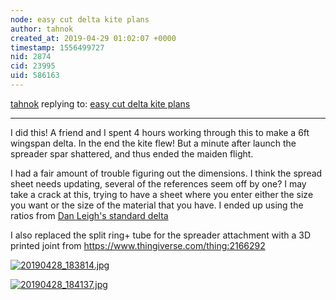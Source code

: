 ```yaml
---
node: easy cut delta kite plans
author: tahnok
created_at: 2019-04-29 01:02:07 +0000
timestamp: 1556499727
nid: 2874
cid: 23995
uid: 586163
---
```




[tahnok](../profile/tahnok) replying to: [easy cut delta kite plans](../notes/mathew/7-19-2012/easy-cut-delta-kite-plans)

----
I did this! A friend and I spent 4 hours working through this to make a 6ft wingspan delta. In the end the kite flew! But a minute after launch the spreader spar shattered, and thus ended the maiden flight.

I had a fair amount of trouble figuring out the dimensions. I think the spread sheet needs updating, several of the references seem off by one? I may take a crack at this, trying to have a sheet where you enter either the size you want or the size of the material that you have. I ended up using the ratios from [Dan Leigh's standard delta](http://www.deltakites.com/plan.html)

I also replaced the split ring+ tube for the spreader attachment with a 3D printed joint from https://www.thingiverse.com/thing:2166292


[![20190428_183814.jpg](/i/31721)](/i/31721?s=o)


[![20190428_184137.jpg](/i/31723)](/i/31723?s=o)

